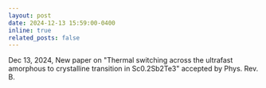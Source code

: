 ```yaml
---
layout: post
date: 2024-12-13 15:59:00-0400
inline: true
related_posts: false
---
```


Dec 13, 2024, New paper on "Thermal switching across the ultrafast amorphous to crystalline transition in Sc0.2Sb2Te3" accepted by Phys. Rev. B. 

